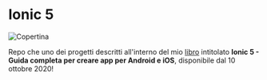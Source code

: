 # Ionic 5

![Copertina](https://copertine.hoepli.it/archivio/978/8820/9788820396251.jpg)

Repo che uno dei progetti descritti all'interno del mio [libro](https://www.hoeplieditore.it/hoepli-catalogo/articolo/ionic-5-serena-sensini/9788820396251/1746) intitolato **Ionic 5 - 
Guida completa per creare app per Android e iOS**, disponibile dal 10 ottobre 2020!
